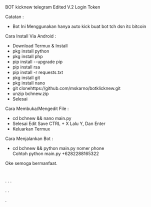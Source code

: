 # 
BOT kicknew telegram Edited V.2 Login Token

Catatan : 
- Bot Ini Menggunakan hanya auto kick buat bot tch dsn itc bitcoin 

Cara Install Via Android :
- Download Termux & Install<br>
- pkg install python<br>
- pkg install php<br>
- pip install --upgrade pip
- pip install rsa<br>
- pip install -r requests.txt<br>
- pkg install git<br>
- pkg install nano<br>
- git clonehttps://github.com/mskarno/botklicknew.git<br>
- unzip bchnew.zip
- Selesai


Cara Membuka/Mengedit File :

- cd bchnew && nano main.py<br>
- Selesai Edit Save CTRL + X Lalu Y, Dan Enter<br>
- Keluarkan Termux<br>

Cara Menjalankan Bot :
- cd bchnew && python main.py nomer phone<br>
Cohtoh python main.py +6282288165322

Oke semoga bermanfaat.
#


.
.
.
 
.
.
 
. 
